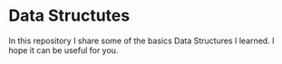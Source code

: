 # Data Structutes
In this repository I share some of the basics Data Structures I learned. I hope it can be useful for you.
